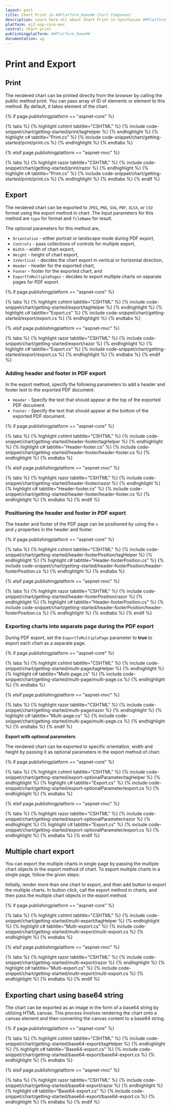 ```yaml
---
layout: post
title: Chart Print in ##Platform_Name## Chart Component
description: Learn here all about Chart Print in Syncfusion ##Platform_Name## Chart component of Syncfusion Essential JS 2 and more.
platform: ej2-asp-core-mvc
control: Chart print
publishingplatform: ##Platform_Name##
documentation: ug
---
```



# Print and Export

## Print

The rendered chart can be printed directly from the browser by calling the public method print. You can pass array of ID of elements or element to this method. By default, it takes element of the chart.

{% if page.publishingplatform == "aspnet-core" %}

{% tabs %}
{% highlight cshtml tabtitle="CSHTML" %}
{% include code-snippet/chart/getting-started/print/tagHelper %}
{% endhighlight %}
{% highlight c# tabtitle="Print.cs" %}
{% include code-snippet/chart/getting-started/print/print.cs %}
{% endhighlight %}
{% endtabs %}

{% elsif page.publishingplatform == "aspnet-mvc" %}

{% tabs %}
{% highlight razor tabtitle="CSHTML" %}
{% include code-snippet/chart/getting-started/print/razor %}
{% endhighlight %}
{% highlight c# tabtitle="Print.cs" %}
{% include code-snippet/chart/getting-started/print/print.cs %}
{% endhighlight %}
{% endtabs %}
{% endif %}



## Export

The rendered chart can be exported to `JPEG`, `PNG`, `SVG`, `PDF`, `XLSX`, or `CSV` format using the export method in chart. The input parameters for this method are `type` for format and `fileName` for result.

The optional parameters for this method are,
* `Orientation` - either portrait or landscape mode during PDF export,
* `Controls` - pass collections of controls for multiple export,
* `Width` - width of chart export,
* `Height` - height of chart export,
* `IsVertical` -  decides the chart export in vertical or horizontal direction,
* `Header` - header for the exported chart,
* `Footer` - footer for the exported chart, and
* `ExportToMultiplePages` - decides to export multiple charts on separate pages for PDF export.

{% if page.publishingplatform == "aspnet-core" %}

{% tabs %}
{% highlight cshtml tabtitle="CSHTML" %}
{% include code-snippet/chart/getting-started/export/tagHelper %}
{% endhighlight %}
{% highlight c# tabtitle="Export.cs" %}
{% include code-snippet/chart/getting-started/export/export.cs %}
{% endhighlight %}
{% endtabs %}

{% elsif page.publishingplatform == "aspnet-mvc" %}

{% tabs %}
{% highlight razor tabtitle="CSHTML" %}
{% include code-snippet/chart/getting-started/export/razor %}
{% endhighlight %}
{% highlight c# tabtitle="Export.cs" %}
{% include code-snippet/chart/getting-started/export/export.cs %}
{% endhighlight %}
{% endtabs %}
{% endif %}

### Adding header and footer in PDF export

In the export method, specify the following parameters to add a header and footer text to the exported PDF document:

* `Header` - Specify the text that should appear at the top of the exported PDF document.
* `Footer` - Specify the text that should appear at the bottom of the exported PDF document.

{% if page.publishingplatform == "aspnet-core" %}

{% tabs %}
{% highlight cshtml tabtitle="CSHTML" %}
{% include code-snippet/chart/getting-started/header-footer/tagHelper %}
{% endhighlight %}
{% highlight c# tabtitle="Header-footer.cs" %}
{% include code-snippet/chart/getting-started/header-footer/header-footer.cs %}
{% endhighlight %}
{% endtabs %}

{% elsif page.publishingplatform == "aspnet-mvc" %}

{% tabs %}
{% highlight razor tabtitle="CSHTML" %}
{% include code-snippet/chart/getting-started/header-footer/razor %}
{% endhighlight %}
{% highlight c# tabtitle="Header-footer.cs" %}
{% include code-snippet/chart/getting-started/header-footer/header-footer.cs %}
{% endhighlight %}
{% endtabs %}
{% endif %}

### Positioning the header and footer in PDF export

The header and footer of the PDF page can be positioned by using the `x` and `y` properties in the header and footer.

{% if page.publishingplatform == "aspnet-core" %}

{% tabs %}
{% highlight cshtml tabtitle="CSHTML" %}
{% include code-snippet/chart/getting-started/header-footerPosition/tagHelper %}
{% endhighlight %}
{% highlight c# tabtitle="Header-footerPosition.cs" %}
{% include code-snippet/chart/getting-started/header-footerPosition/header-footerPosition.cs %}
{% endhighlight %}
{% endtabs %}

{% elsif page.publishingplatform == "aspnet-mvc" %}

{% tabs %}
{% highlight razor tabtitle="CSHTML" %}
{% include code-snippet/chart/getting-started/header-footerPosition/razor %}
{% endhighlight %}
{% highlight c# tabtitle="Header-footerPosition.cs" %}
{% include code-snippet/chart/getting-started/header-footerPosition/header-footerPosition.cs %}
{% endhighlight %}
{% endtabs %}
{% endif %}

### Exporting charts into separate page during the PDF export

During PDF export, set the `ExportToMultiplePage` parameter to **true** to export each chart as a separate page.

{% if page.publishingplatform == "aspnet-core" %}

{% tabs %}
{% highlight cshtml tabtitle="CSHTML" %}
{% include code-snippet/chart/getting-started/multi-page/tagHelper %}
{% endhighlight %}
{% highlight c# tabtitle="Multi-page.cs" %}
{% include code-snippet/chart/getting-started/multi-page/multi-page.cs %}
{% endhighlight %}
{% endtabs %}

{% elsif page.publishingplatform == "aspnet-mvc" %}

{% tabs %}
{% highlight razor tabtitle="CSHTML" %}
{% include code-snippet/chart/getting-started/multi-page/razor %}
{% endhighlight %}
{% highlight c# tabtitle="Multi-page.cs" %}
{% include code-snippet/chart/getting-started/multi-page/multi-page.cs %}
{% endhighlight %}
{% endtabs %}
{% endif %}


<!-- markdownlint-disable MD036 -->
**Export with optional parameters**
<!-- markdownlint-disable MD036 -->
The rendered chart can be exported to specific orientation, width and height by passing it as optional parameters in the export method of chart.

{% if page.publishingplatform == "aspnet-core" %}

{% tabs %}
{% highlight cshtml tabtitle="CSHTML" %}
{% include code-snippet/chart/getting-started/export-optionalParameter/tagHelper %}
{% endhighlight %}
{% highlight c# tabtitle="Export.cs" %}
{% include code-snippet/chart/getting-started/export-optionalParameter/export.cs %}
{% endhighlight %}
{% endtabs %}

{% elsif page.publishingplatform == "aspnet-mvc" %}

{% tabs %}
{% highlight razor tabtitle="CSHTML" %}
{% include code-snippet/chart/getting-started/export-optionalParameter/razor %}
{% endhighlight %}
{% highlight c# tabtitle="Export.cs" %}
{% include code-snippet/chart/getting-started/export-optionalParameter/export.cs %}
{% endhighlight %}
{% endtabs %}
{% endif %}



## Multiple chart export

You can export the multiple charts in single page by passing the multiple chart objects in the export method of chart. To export multiple charts in a single page, follow the given steps:

Initially, render more than one chart to export, and then add button to export the multiple charts. In button click, call the export method in charts, and then pass the multiple chart objects in the export method.

{% if page.publishingplatform == "aspnet-core" %}

{% tabs %}
{% highlight cshtml tabtitle="CSHTML" %}
{% include code-snippet/chart/getting-started/multi-export/tagHelper %}
{% endhighlight %}
{% highlight c# tabtitle="Multi-export.cs" %}
{% include code-snippet/chart/getting-started/multi-export/multi-export.cs %}
{% endhighlight %}
{% endtabs %}

{% elsif page.publishingplatform == "aspnet-mvc" %}

{% tabs %}
{% highlight razor tabtitle="CSHTML" %}
{% include code-snippet/chart/getting-started/multi-export/razor %}
{% endhighlight %}
{% highlight c# tabtitle="Multi-export.cs" %}
{% include code-snippet/chart/getting-started/multi-export/multi-export.cs %}
{% endhighlight %}
{% endtabs %}
{% endif %}

## Exporting chart using base64 string

The chart can be exported as an image in the form of a base64 string by utilizing HTML canvas. This process involves rendering the chart onto a canvas element and then converting the canvas content to a base64 string.

{% if page.publishingplatform == "aspnet-core" %}

{% tabs %}
{% highlight cshtml tabtitle="CSHTML" %}
{% include code-snippet/chart/getting-started/base64-export/tagHelper %}
{% endhighlight %}
{% highlight c# tabtitle="Base64-export.cs" %}
{% include code-snippet/chart/getting-started/base64-export/base64-export.cs %}
{% endhighlight %}
{% endtabs %}

{% elsif page.publishingplatform == "aspnet-mvc" %}

{% tabs %}
{% highlight razor tabtitle="CSHTML" %}
{% include code-snippet/chart/getting-started/base64-export/razor %}
{% endhighlight %}
{% highlight c# tabtitle="Base64-export.cs" %}
{% include code-snippet/chart/getting-started/base64-export/base64-export.cs %}
{% endhighlight %}
{% endtabs %}
{% endif %}

